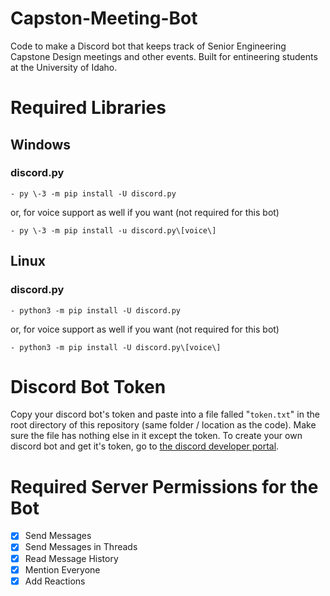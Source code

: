 # Capston-Meeting-Bot
Code to make a Discord bot that keeps track of Senior Engineering Capstone Design meetings and other events. Built for entineering students at the University of Idaho.

# Required Libraries

## Windows

### discord.py
```- py \-3 -m pip install -U discord.py```

or, for voice support as well if you want (not required for this bot)

```- py \-3 -m pip install -u discord.py\[voice\]```

## Linux

### discord.py
```- python3 -m pip install -U discord.py```

or, for voice support as well if you want (not required for this bot)

```- python3 -m pip install -U discord.py\[voice\]```

# Discord Bot Token

Copy your discord bot's token and paste into a file falled "`token.txt`" in the root directory of this repository (same folder / location as the code).
Make sure the file has nothing else in it except the token.
To create your own discord bot and get it's token, go to [the discord developer portal](https://discord.com/developers/applications).

# Required Server Permissions for the Bot
- [x] Send Messages
- [x] Send Messages in Threads
- [x] Read Message History
- [x] Mention Everyone
- [x] Add Reactions
